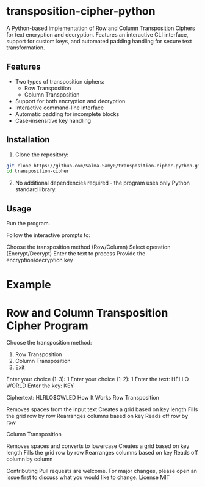# transposition-cipher-python
A Python-based implementation of Row and Column Transposition Ciphers for text encryption and decryption. Features an interactive CLI interface, support for custom keys, and automated padding handling for secure text transformation.



## Features

- Two types of transposition ciphers:
  - Row Transposition
  - Column Transposition
- Support for both encryption and decryption
- Interactive command-line interface
- Automatic padding for incomplete blocks
- Case-insensitive key handling

## Installation

1. Clone the repository:
```bash
git clone https://github.com/Salma-Samy0/transposition-cipher-python.git
cd transposition-cipher
```

2. No additional dependencies required - the program uses only Python standard library.

## Usage

Run the program.

Follow the interactive prompts to:

Choose the transposition method (Row/Column)
Select operation (Encrypt/Decrypt)
Enter the text to process
Provide the encryption/decryption key

Example
================================================================================================
Row and Column Transposition Cipher Program
================================================================================================

Choose the transposition method:
1. Row Transposition
2. Column Transposition
3. Exit

Enter your choice (1-3): 1
Enter your choice (1-2): 1
Enter the text: HELLO WORLD
Enter the key: KEY

Ciphertext: HLRLO$OWLED
How It Works
Row Transposition

Removes spaces from the input text
Creates a grid based on key length
Fills the grid row by row
Rearranges columns based on key
Reads off row by row

Column Transposition

Removes spaces and converts to lowercase
Creates a grid based on key length
Fills the grid row by row
Rearranges columns based on key
Reads off column by column

Contributing
Pull requests are welcome. For major changes, please open an issue first to discuss what you would like to change.
License
MIT
